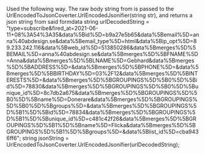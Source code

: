 Used the following way.
The raw body string from is passed to the UrlEncodedToJsonCoverter.UrlEncodedJsonifier(string str), and returns a json string from said formdata
string urlDecodedString = "type=subscribe&fired_at=2021-06-11+08%3A54%3A35&data%5Bid%5D=b9a27e5b65&data%5Bemail%5D=anna%40abdesign.se&data%5Bemail_type%5D=html&data%5Bip_opt%5D=89.233.242.116&data%5Bweb_id%5D=513850286&data%5Bmerges%5D%5BEMAIL%5D=anna%40abdesign.se&data%5Bmerges%5D%5BFNAME%5D=Anna&data%5Bmerges%5D%5BLNAME%5D=Gebhard&data%5Bmerges%5D%5BADDRESS%5D=&data%5Bmerges%5D%5BPHONE%5D=&data%5Bmerges%5D%5BBIRTHDAY%5D=03%2F12&data%5Bmerges%5D%5BINTERESTS%5D=&data%5Bmerges%5D%5BGROUPINGS%5D%5B0%5D%5Bid%5D=78830&data%5Bmerges%5D%5BGROUPINGS%5D%5B0%5D%5Bunique_id%5D=8c7db2a675&data%5Bmerges%5D%5BGROUPINGS%5D%5B0%5D%5Bname%5D=Donerare&data%5Bmerges%5D%5BGROUPINGS%5D%5B0%5D%5Bgroups%5D=&data%5Bmerges%5D%5BGROUPINGS%5D%5B1%5D%5Bid%5D=78834&data%5Bmerges%5D%5BGROUPINGS%5D%5B1%5D%5Bunique_id%5D=c481c42f26&data%5Bmerges%5D%5BGROUPINGS%5D%5B1%5D%5Bname%5D=Flicka&data%5Bmerges%5D%5BGROUPINGS%5D%5B1%5D%5Bgroups%5D=&data%5Blist_id%5D=cba9436ff6";
string jsonString = UrlEncodedToJsonCoverter.UrlEncodedJsonifier(urlDecodedString);
